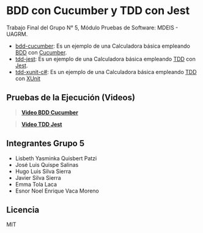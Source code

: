 # BDD con Cucumber y TDD con Jest
Trabajo Final del Grupo N° 5, Módulo Pruebas de Software: MDEIS - UAGRM.

* [bdd-cucumber](/bdd-cucumber): Es un ejemplo de una Calculadora básica empleando [BDD](https://en.wikipedia.org/wiki/Behavior-driven_development) con [Cucumber](https://cucumber.io/docs/cucumber).
* [tdd-jest](/tdd-jest): Es un ejemplo de una Calculadora básica empleando [TDD](https://en.wikipedia.org/wiki/Test-driven_development) con [Jest](https://jestjs.io/docs/getting-started).
* [tdd-xunit-c#](/tdd-xunit-c#/): Es un ejemplo de una Calculadora básica empleando [TDD](https://en.wikipedia.org/wiki/Test-driven_development) con [XUnit](https://xunit.net/#documentation)

## Pruebas de la Ejecución (Videos)
>**[Video BDD Cucumber](./bdd-cucumber/images/bdd-cucumber.pm4)**

>**[Video TDD Jest](./tdd-jest/images/tdd-jest.pm4)**

## Integrantes Grupo 5

* Lisbeth Yasminka Quisbert Patzi 
* José Luis Quispe Salinas 
* Hugo Luis Silva Sierra 
* Javier Silva Sierra 
* Emma Tola Laca 
* Esnor Noel Enrique Vaca Moreno

## Licencia
MIT
